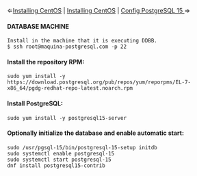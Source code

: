 
&lArr;[Installing CentOS](./README_installCentOS.md) | [Installing CentOS](./README_installCentOS.md) | [Config PostgreSQL 15 ](./ConfigPostgreSQL.md) &rArr;

#### DATABASE MACHINE
````
Install in the machine that it is executing DDBB.
$ ssh root@maquina-postgresql.com -p 22
````

#### Install the repository RPM:
````
sudo yum install -y https://download.postgresql.org/pub/repos/yum/reporpms/EL-7-x86_64/pgdg-redhat-repo-latest.noarch.rpm
````

#### Install PostgreSQL:
````
sudo yum install -y postgresql15-server
````

#### Optionally initialize the database and enable automatic start:
````
sudo /usr/pgsql-15/bin/postgresql-15-setup initdb
sudo systemctl enable postgresql-15
sudo systemctl start postgresql-15
dnf install postgresql15-contrib
````
